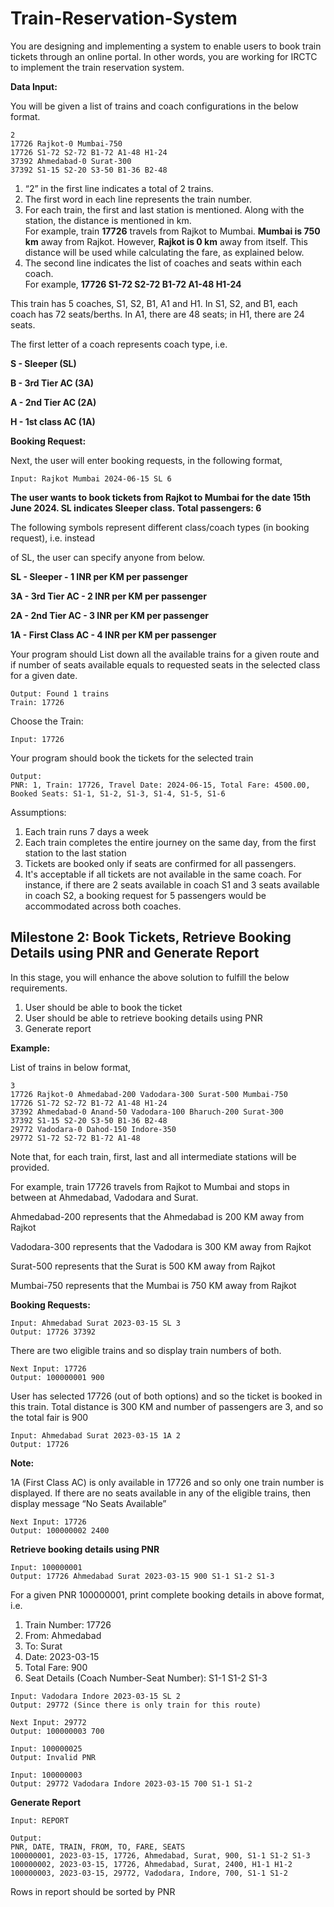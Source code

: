 # Train-Reservation-System

You are designing and implementing a system to enable users to book train tickets through an online portal. In other words, you are working for IRCTC to implement the train reservation system.

**Data Input:**

You will be given a list of trains and coach configurations in the below format.

```
2
17726 Rajkot-0 Mumbai-750
17726 S1-72 S2-72 B1-72 A1-48 H1-24
37392 Ahmedabad-0 Surat-300
37392 S1-15 S2-20 S3-50 B1-36 B2-48
```

1. “2” in the first line indicates a total of 2 trains.
2. The first word in each line represents the train number.
3. For each train, the first and last station is mentioned. Along with the station, the distance is mentioned in km.  
   For example, train **17726** travels from Rajkot to Mumbai. **Mumbai is 750 km** away from Rajkot. However, **Rajkot is 0 km** away from itself. This distance will be used while calculating the fare, as explained below.
4. The second line indicates the list of coaches and seats within each coach.  
   For example, **17726 S1-72 S2-72 B1-72 A1-48 H1-24**

This train has 5 coaches, S1, S2, B1, A1 and H1. In S1, S2, and B1, each coach has 72 seats/berths. In A1, there are 48 seats; in H1, there are 24 seats.

The first letter of a coach represents coach type, i.e.

**S - Sleeper (SL)**

**B - 3rd Tier AC (3A)**

**A - 2nd Tier AC (2A)**

**H - 1st class AC (1A)**

**Booking Request:**

Next, the user will enter booking requests, in the following format,

```
Input: Rajkot Mumbai 2024-06-15 SL 6
```

**The user wants to book tickets from Rajkot to Mumbai for the date 15th June 2024. SL indicates Sleeper class. Total passengers: 6**

The following symbols represent different class/coach types (in booking request), i.e. instead

of SL, the user can specify anyone from below.

**SL - Sleeper - 1 INR per KM per passenger**

**3A - 3rd Tier AC - 2 INR per KM per passenger**

**2A - 2nd Tier AC - 3 INR per KM per passenger**

**1A - First Class AC - 4 INR per KM per passenger**

Your program should List down all the available trains for a given route and if number of seats available equals to requested seats in the selected class for a given date.

```
Output: Found 1 trains
Train: 17726
```

Choose the Train:

```
Input: 17726
```

Your program should book the tickets for the selected train

```
Output:
PNR: 1, Train: 17726, Travel Date: 2024-06-15, Total Fare: 4500.00, Booked Seats: S1-1, S1-2, S1-3, S1-4, S1-5, S1-6
```

Assumptions:

1. Each train runs 7 days a week
2. Each train completes the entire journey on the same day, from the first station to the last station
3. Tickets are booked only if seats are confirmed for all passengers.
4. It's acceptable if all tickets are not available in the same coach. For instance, if there are 2 seats available in coach S1 and 3 seats available in coach S2, a booking request for 5 passengers would be accommodated across both coaches.

## Milestone 2: Book Tickets, Retrieve Booking Details using PNR and Generate Report

In this stage, you will enhance the above solution to fulfill the below requirements.

1. User should be able to book the ticket
2. User should be able to retrieve booking details using PNR
3. Generate report

**Example:**

List of trains in below format,

```
3
17726 Rajkot-0 Ahmedabad-200 Vadodara-300 Surat-500 Mumbai-750
17726 S1-72 S2-72 B1-72 A1-48 H1-24
37392 Ahmedabad-0 Anand-50 Vadodara-100 Bharuch-200 Surat-300
37392 S1-15 S2-20 S3-50 B1-36 B2-48
29772 Vadodara-0 Dahod-150 Indore-350
29772 S1-72 S2-72 B1-72 A1-48
```

Note that, for each train, first, last and all intermediate stations will be provided.

For example, train 17726 travels from Rajkot to Mumbai and stops in between at Ahmedabad, Vadodara and Surat.

Ahmedabad-200 represents that the Ahmedabad is 200 KM away from Rajkot

Vadodara-300 represents that the Vadodara is 300 KM away from Rajkot

Surat-500 represents that the Surat is 500 KM away from Rajkot

Mumbai-750 represents that the Mumbai is 750 KM away from Rajkot

**Booking Requests:**

```
Input: Ahmedabad Surat 2023-03-15 SL 3
Output: 17726 37392
```

There are two eligible trains and so display train numbers of both.

```
Next Input: 17726
Output: 100000001 900
```

User has selected 17726 (out of both options) and so the ticket is booked in this train. Total distance is 300 KM and number of passengers are 3, and so the total fair is 900

```
Input: Ahmedabad Surat 2023-03-15 1A 2
Output: 17726
```

**Note:**

1A (First Class AC) is only available in 17726 and so only one train number is displayed. If there are no seats available in any of the eligible trains, then display message “No Seats Available”

```
Next Input: 17726
Output: 100000002 2400
```

**Retrieve booking details using PNR**

```
Input: 100000001
Output: 17726 Ahmedabad Surat 2023-03-15 900 S1-1 S1-2 S1-3
```

For a given PNR 100000001, print complete booking details in above format, i.e.

1. Train Number: 17726
2. From: Ahmedabad
3. To: Surat
4. Date: 2023-03-15
5. Total Fare: 900
6. Seat Details (Coach Number-Seat Number): S1-1 S1-2 S1-3

```
Input: Vadodara Indore 2023-03-15 SL 2
Output: 29772 (Since there is only train for this route)

Next Input: 29772
Output: 100000003 700

Input: 100000025
Output: Invalid PNR

Input: 100000003
Output: 29772 Vadodara Indore 2023-03-15 700 S1-1 S1-2
```

**Generate Report**

```
Input: REPORT

Output:
PNR, DATE, TRAIN, FROM, TO, FARE, SEATS
100000001, 2023-03-15, 17726, Ahmedabad, Surat, 900, S1-1 S1-2 S1-3
100000002, 2023-03-15, 17726, Ahmedabad, Surat, 2400, H1-1 H1-2
100000003, 2023-03-15, 29772, Vadodara, Indore, 700, S1-1 S1-2
```

Rows in report should be sorted by PNR
